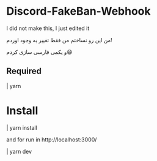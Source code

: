 # Discord-FakeBan-Webhook
I did not make this, I just edited it

من این رو نساختم من فقط تغییر به وجود اوردم!

و یکمی فارسی سازی کردم😄

## Required
  | yarn
  
  
  # Install
  | yarn install
  
  and for run in http://localhost:3000/
  
  | yarn dev
